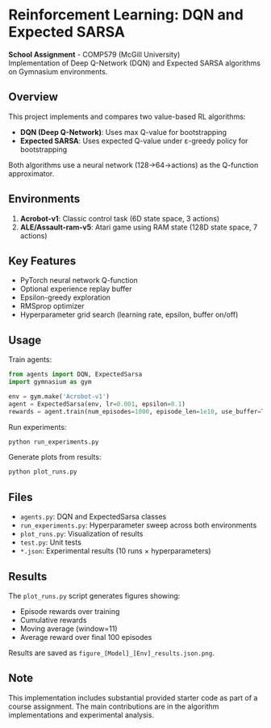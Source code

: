 # Reinforcement Learning: DQN and Expected SARSA

**School Assignment** - COMP579 (McGill University)  
Implementation of Deep Q-Network (DQN) and Expected SARSA algorithms on Gymnasium environments.

## Overview

This project implements and compares two value-based RL algorithms:
- **DQN (Deep Q-Network)**: Uses max Q-value for bootstrapping
- **Expected SARSA**: Uses expected Q-value under ε-greedy policy for bootstrapping

Both algorithms use a neural network (128→64→actions) as the Q-function approximator.

## Environments

1. **Acrobot-v1**: Classic control task (6D state space, 3 actions)
2. **ALE/Assault-ram-v5**: Atari game using RAM state (128D state space, 7 actions)

## Key Features

- PyTorch neural network Q-function
- Optional experience replay buffer
- Epsilon-greedy exploration
- RMSprop optimizer
- Hyperparameter grid search (learning rate, epsilon, buffer on/off)

## Usage

Train agents:
```python
from agents import DQN, ExpectedSarsa
import gymnasium as gym

env = gym.make('Acrobot-v1')
agent = ExpectedSarsa(env, lr=0.001, epsilon=0.1)
rewards = agent.train(num_episodes=1000, episode_len=1e10, use_buffer=True)
```

Run experiments:
```bash
python run_experiments.py
```

Generate plots from results:
```bash
python plot_runs.py
```

## Files

- `agents.py`: DQN and ExpectedSarsa classes
- `run_experiments.py`: Hyperparameter sweep across both environments
- `plot_runs.py`: Visualization of results
- `test.py`: Unit tests
- `*.json`: Experimental results (10 runs × hyperparameters)

## Results

The `plot_runs.py` script generates figures showing:
- Episode rewards over training
- Cumulative rewards
- Moving average (window=11)
- Average reward over final 100 episodes

Results are saved as `figure_[Model]_[Env]_results.json.png`.

## Note

This implementation includes substantial provided starter code as part of a course assignment. The main contributions are in the algorithm implementations and experimental analysis.

